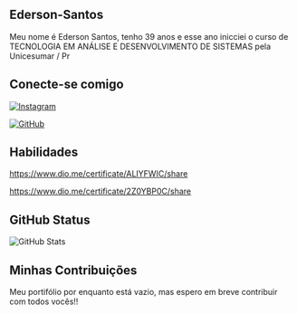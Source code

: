 ## Ederson-Santos
Meu nome é Ederson Santos, tenho 39 anos e esse ano inicciei o curso de TECNOLOGIA EM ANÁLISE E DESENVOLVIMENTO DE SISTEMAS pela Unicesumar / Pr

## Conecte-se comigo

[![Instagram](https://img.shields.io/badge/-Instagram-%38E4405F?style=for-the-badge&logo=instagram&logoColor=white)](https://www.instagram.com/edersantos10/)


[![GitHub](https://img.shields.io/badge/GitHub-%38E4405G?style=for-the-badge&logo=github&logoColor=white)](https://github.com/Ederson-Santos)


## Habilidades

 https://www.dio.me/certificate/ALIYFWIC/share

 https://www.dio.me/certificate/2Z0YBP0C/share

## GitHub Status

![GitHub Stats](https://github-readme-stats.vercel.app/api?username=Ederson-santos&theme=transparent&bg_color=091B&Border_color=D93DC&show_icons=true&icon_color=38B3DC&title_color=4D5F&text_color=FEE)

## Minhas Contribuições

Meu portifólio por enquanto está vazio, mas espero em breve contribuir com todos vocês!!
